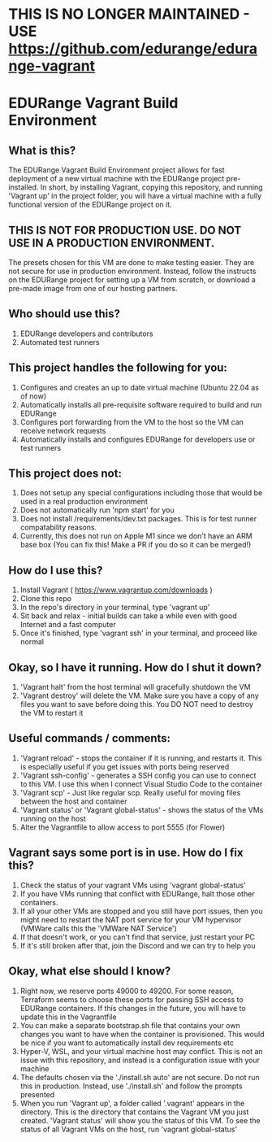 # THIS IS NO LONGER MAINTAINED - USE https://github.com/edurange/edurange-vagrant


# EDURange Vagrant Build Environment

## What is this?
The EDURange Vagrant Build Environment project allows for fast deployment of a new virtual machine with the EDURange project pre-installed. In short, by installing Vagrant, copying this repository, and running 'Vagrant up' in the project folder, you will have a virtual machine with a fully functional version of the EDURange project on it. 

## THIS IS NOT FOR PRODUCTION USE. DO NOT USE IN A PRODUCTION ENVIRONMENT.
The presets chosen for this VM are done to make testing easier. They are not secure for use in production environment. Instead, follow the instructs on the EDURange project for setting up a VM from scratch, or download a pre-made image from one of our hosting partners.

## Who should use this?
1. EDURange developers and contributors
2. Automated test runners

## This project handles the following for you:

1. Configures and creates an up to date virtual machine (Ubuntu 22.04 as of now)
2. Automatically installs all pre-requisite software required to build and run EDURange
3. Configures port forwarding from the VM to the host so the VM can receive network requests
4. Automatically installs and configures EDURange for developers use or test runners

## This project does not:

1. Does not setup any special configurations including those that would be used in a real production environment
2. Does not automatically run 'npm start' for you
3. Does not install /requirements/dev.txt packages. This is for test runner compatability reasons.
4. Currently, this does not run on Apple M1 since we don't have an ARM base box (You can fix this! Make a PR if you do so it can be merged!)

## How do I use this?
1. Install Vagrant ( https://www.vagrantup.com/downloads )
2. Clone this repo
3. In the repo's directory in your terminal, type 'vagrant up'
4. Sit back and relax - initial builds can take a while even with good Internet and a fast computer
5. Once it's finished, type 'vagrant ssh' in your terminal, and proceed like normal

## Okay, so I have it running. How do I shut it down?
1. 'Vagrant halt' from the host terminal will gracefully shutdown the VM
2. 'Vagrant destroy' will delete the VM. Make sure you have a copy of any files you want to save before doing this. You DO NOT need to destroy the VM to restart it 

## Useful commands / comments:
1. 'Vagrant reload' - stops the container if it is running, and restarts it. This is especially useful if you get issues with ports being reserved
2. 'Vagrant ssh-config' - generates a SSH config you can use to connect to this VM. I use this when I connect Visual Studio Code to the container
3. 'Vagrant scp' - Just like regular scp. Really useful for moving files between the host and container
4. 'Vagrant status' or 'Vagrant global-status' - shows the status of the VMs running on the host
5. Alter the Vagrantfile to allow access to port 5555 (for Flower)

## Vagrant says some port is in use. How do I fix this?
1. Check the status of your vagrant VMs using 'vagrant global-status'
2. If you have VMs running that conflict with EDURange, halt those other containers.
3. If all your other VMs are stopped and you still have port issues, then you might need to restart the NAT port service for your VM hypervisor (VMWare calls this the 'VMWare NAT Service')
4. If that doesn't work, or you can't find that service, just restart your PC 
5. If it's still broken after that, join the Discord and we can try to help you

## Okay, what else should I know?
1. Right now, we reserve ports 49000 to 49200. For some reason, Terraform seems to choose these ports for passing SSH access to EDURange containers. If this changes in the future, you will have to update this in the Vagrantfile 
2. You can make a separate bootstrap.sh file that contains your own changes you want to have when the container is provisioned. This would be nice if you want to automatically install dev requirements etc 
3. Hyper-V, WSL, and your virtual machine host may conflict. This is not an issue with this repository, and instead is a configuration issue with your machine
4. The defaults chosen via the './install.sh auto' are not secure. Do not run this in production. Instead, use './install.sh' and follow the prompts presented
5. When you run 'Vagrant up', a folder called '.vagrant' appears in the directory. This is the directory that contains the Vagrant VM you just created. 'Vagrant status' will show you the status of this VM. To see the status of all Vagrant VMs on the host, run 'vagrant global-status'